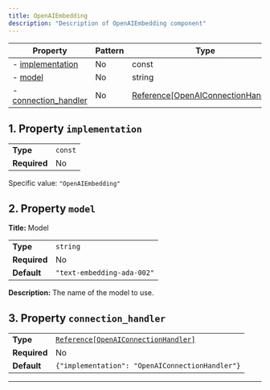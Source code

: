 ```yaml
---
title: OpenAIEmbedding
description: "Description of OpenAIEmbedding component"
---
```

| Property                                     | Pattern | Type                               | Deprecated | Definition | Title/Description |
| -------------------------------------------- | ------- | ---------------------------------- | ---------- | ---------- | ----------------- |
| - [implementation](#implementation )         | No      | const                              | No         | -          | -                 |
| - [model](#model )                           | No      | string                             | No         | -          | Model             |
| - [connection_handler](#connection_handler ) | No      | [Reference[OpenAIConnectionHandler]](/docs/components/openaiconnectionhandler/overview) | No         | -          | -                 |

## <a name="implementation"></a>1. Property `implementation`

|              |         |
| ------------ | ------- |
| **Type**     | `const` |
| **Required** | No      |

Specific value: `"OpenAIEmbedding"`

## <a name="model"></a>2. Property `model`

**Title:** Model

|              |                            |
| ------------ | -------------------------- |
| **Type**     | `string`                   |
| **Required** | No                         |
| **Default**  | `"text-embedding-ada-002"` |

**Description:** The name of the model to use.

## <a name="connection_handler"></a>3. Property `connection_handler`

|              |                                                 |
| ------------ | ----------------------------------------------- |
| **Type**     | [`Reference[OpenAIConnectionHandler]`](/docs/components/openaiconnectionhandler/overview)            |
| **Required** | No                                              |
| **Default**  | `{"implementation": "OpenAIConnectionHandler"}` |

----------------------------------------------------------------------------------------------------------------------------
